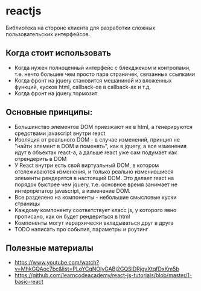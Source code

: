 # reactjs

Библиотека на стороне клиента для разработки сложных пользовательских интерфейсов.

## Когда стоит использовать
* Когда нужен полноценный интерфейс с блекджеком и контролами, т.е. нечто большее чем просто пара страничек, связанных ссылками
* Когда фронт на jquery становится мешаниной из вложенных функций, кусков html, callback-ов в callback-ах и т.д.
* Когда фронт на jquery тормозит

## Основные принципы:
* Большинство элементов DOM приезжают не в html, а генерируются средствами javascript внутри react
* Изоляция от реального DOM - в случае изменений, принцип не "найти элемент в DOM и поменять", как в jquery, а все изменения идут в объектах react-a, а дальше react уже сам подумает как отрендерить в DOM
* У React внутри есть свой виртуальный DOM, в котором отслеживаются изменения, и только реально изменившиеся элементы рендерятся в настоящий DOM. Это делает react на порядок быстрее чем jquery, т.е. основное время занимает не интерпретатор javascript, а изменение DOM.
* Все разделено на компоненты - небольшие смысловые куски страницы
* Каждому компоненту соответствует класс js, у которого явно прописано, как он будет рендериться в html
* Компоненты могут иерархически вкладываться друг в друга
* TODO написать про события, параметры и роутинг

## Полезные материалы
* https://www.youtube.com/watch?v=MhkGQAoc7bc&list=PLoYCgNOIyGABj2GQSlDRjgvXtqfDxKm5b
* https://github.com/learncodeacademy/react-js-tutorials/blob/master/1-basic-react
